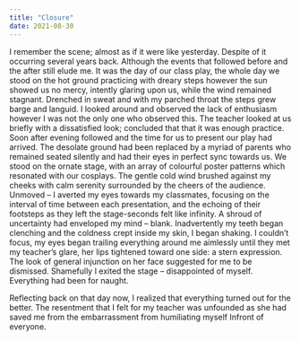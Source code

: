 ```yaml
---
title: "Closure"
date: 2021-08-30
---
```

I remember the scene; almost as if it were like yesterday. Despite of it occurring several years back. Although the events that followed before and the after still elude me. It was the day of our class play, the whole day we stood on the hot ground practicing with dreary steps however the sun showed us no mercy, intently glaring upon us, while the wind remained stagnant. Drenched in sweat and with my parched throat the steps grew barge and languid. I looked around and observed the lack of enthusiasm however I was not the only one who observed this. The teacher looked at us briefly with a dissatisfied look; concluded that that it was enough practice. Soon after evening followed and the time for us to present our play had arrived. The desolate ground had been replaced by a myriad of parents who remained seated silently and had their eyes in perfect sync towards us. We stood on the ornate stage, with an array of colourful poster patterns which resonated with our cosplays. The gentle cold wind brushed against my cheeks with calm serenity surrounded by the cheers of the audience. Unmoved – I averted my eyes towards my classmates, focusing on the interval of time between each presentation, and the echoing of their footsteps as they left the stage-seconds felt like infinity. A shroud of uncertainty had enveloped my mind – blank. Inadvertently my teeth began clenching and the coldness crept inside my skin, I began shaking. I couldn’t focus, my eyes began trailing everything around me aimlessly until they met my teacher’s glare, her lips tightened toward one side: a stern expression. The look of general injunction on her face suggested for me to be dismissed. Shamefully I exited the stage – disappointed of myself. Everything had been for naught.

Reflecting back on that day now, I realized that everything turned out for the better. The resentment that I felt for my teacher was unfounded as she had saved me from the embarrassment from humiliating myself Infront of everyone.
